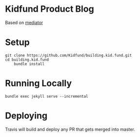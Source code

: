 # Kidfund Product Blog

Based on [mediator](https://github.com/dirkfabisch/mediator "mediator")

# Setup

```
git clone https://github.com/Kidfund/building.kid.fund.git
cd building.kid.fund
    bundle install
```

# Running Locally

```
bundle exec jekyll serve --incremental
```

# Deploying

Travis will build and deploy any PR that gets merged into master. 